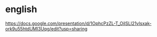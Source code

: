 # english

https://docs.google.com/presentation/d/1OphcPzZL-T_OiISLl21vlsxak-ork9u55htdUMI3Uqg/edit?usp=sharing
